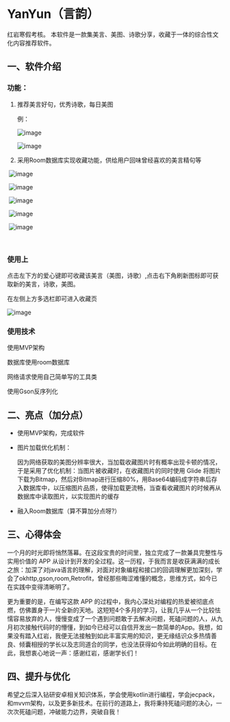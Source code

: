 # YanYun（言韵）

红岩寒假考核。 本软件是一款集美言、美图、诗歌分享，收藏于一体的综合性文化内容推荐软件。



## 一、软件介绍

### 功能：

1. 推荐美言好句，优秀诗歌，每日美图

   例：

   ![image](https://github.com/HI-IR/YanYun/blob/master/app/image/1.1.1.gif)

   ![image](https://github.com/HI-IR/YanYun/blob/master/app/image/1.1.2.jpg)

2. 采用Room数据库实现收藏功能，供给用户回味曾经喜欢的美言精句等

​		![image](https://github.com/HI-IR/YanYun/blob/master/app/image/1.2.2.png)

​		![image](https://github.com/HI-IR/YanYun/blob/master/app/image/1.2.3.jpg)

​		![image](https://github.com/HI-IR/YanYun/blob/master/app/image/1.2.4.jpg)

​		![image](https://github.com/HI-IR/YanYun/blob/master/app/image/1.2.5.jpg)

​		![image](https://github.com/HI-IR/YanYun/blob/master/app/image/1.2.6.jpg)

​			



### 使用上

点击左下方的爱心键即可收藏该美言（美图，诗歌）,点击右下角刷新图标即可获取新的美言，诗歌，美图。

在左侧上方多选栏即可进入收藏页

![image](https://github.com/HI-IR/YanYun/blob/master/app/image/1.2.1.gif)

### 使用技术

使用MVP架构

数据库使用room数据库

网络请求使用自己简单写的工具类

使用Gson反序列化



## 二、亮点（加分点）

* 使用MVP架构，完成软件

* 图片加载优化机制：

  因为网络获取的美图分辨率很大，当加载收藏图片时有概率出现卡顿的情况，于是采用了优化机制：当图片被收藏时，在收藏图片的同时使用 Glide 将图片下载为Bitmap，然后对Bitmap进行压缩80%，用Base64编码成字符串后存入数据库中，以压缩图片品质，使得加载更流畅，当查看收藏图片的时候再从数据库中读取图片，以实现图片的缓存

* 融入Room数据库（算不算加分点呀?）



## 三、心得体会

一个月的时光即将悄然落幕。在这段宝贵的时间里，独立完成了一款兼具完整性与实用价值的 APP 从设计到开发的全过程。这一历程，于我而言是收获满满的成长之旅：加深了对java语言的理解，对面对对象编程和接口的回调理解更加深刻，学会了okhttp,gson,room,Retrofit，曾经那些晦涩难懂的概念，思维方式，如今已在实践中变得清晰明了。

更为重要的是，在编写这款 APP 的过程中，我内心深处对编程的热爱被彻底点燃，仿佛置身于一片全新的天地。这短短4个多月的学习，让我几乎从一个比较怯懦容易放弃的人，慢慢变成了一个遇到问题敢于去解决问题，死磕问题的人，从九月初次接触代码时的懵懂，到如今已经可以自信开发出一款简单的App。我想，如果没有踏入红岩，我便无法接触到如此丰富实用的知识，更无缘结识众多热情善良、倾囊相授的学长以及志同道合的同学，也没法获得如今如此明确的目标。在此，我想衷心地说一声：感谢红岩，感谢学长们！



## 四、提升与优化

希望之后深入钻研安卓相关知识体系，学会使用kotlin进行编程，学会jecpack，和mvvm架构，以及更多新技术。在前行的道路上，我将秉持死磕问题的决心，一次次死磕问题，冲破能力边界，突破自我！

